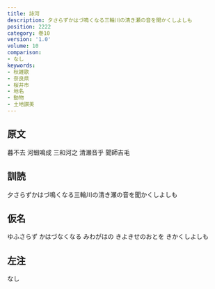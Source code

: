 ```yaml
---
title: 詠河
description: 夕さらずかはづ鳴くなる三輪川の清き瀬の音を聞かくしよしも
position: 2222
category: 巻10
version: '1.0'
volume: 10
comparison:
- なし
keywords:
- 秋雑歌
- 奈良県
- 桜井市
- 地名
- 動物
- 土地讃美
---
```


## 原文

暮不去 河蝦鳴成 三和河之 清瀬音乎 聞師吉毛

## 訓読

夕さらずかはづ鳴くなる三輪川の清き瀬の音を聞かくしよしも

## 仮名

ゆふさらず かはづなくなる みわがはの きよきせのおとを きかくしよしも

## 左注

なし
